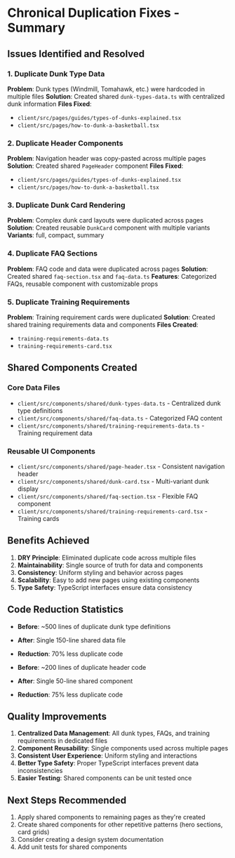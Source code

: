 # Chronical Duplication Fixes - Summary

## Issues Identified and Resolved

### 1. Duplicate Dunk Type Data
**Problem**: Dunk types (Windmill, Tomahawk, etc.) were hardcoded in multiple files
**Solution**: Created shared `dunk-types-data.ts` with centralized dunk information
**Files Fixed**:
- `client/src/pages/guides/types-of-dunks-explained.tsx`
- `client/src/pages/how-to-dunk-a-basketball.tsx`

### 2. Duplicate Header Components
**Problem**: Navigation header was copy-pasted across multiple pages
**Solution**: Created shared `PageHeader` component
**Files Fixed**:
- `client/src/pages/guides/types-of-dunks-explained.tsx`
- `client/src/pages/how-to-dunk-a-basketball.tsx`

### 3. Duplicate Dunk Card Rendering
**Problem**: Complex dunk card layouts were duplicated across pages
**Solution**: Created reusable `DunkCard` component with multiple variants
**Variants**: full, compact, summary

### 4. Duplicate FAQ Sections
**Problem**: FAQ code and data were duplicated across pages
**Solution**: Created shared `faq-section.tsx` and `faq-data.ts`
**Features**: Categorized FAQs, reusable component with customizable props

### 5. Duplicate Training Requirements
**Problem**: Training requirement cards were duplicated
**Solution**: Created shared training requirements data and components
**Files Created**:
- `training-requirements-data.ts`
- `training-requirements-card.tsx`

## Shared Components Created

### Core Data Files
- `client/src/components/shared/dunk-types-data.ts` - Centralized dunk type definitions
- `client/src/components/shared/faq-data.ts` - Categorized FAQ content
- `client/src/components/shared/training-requirements-data.ts` - Training requirement data

### Reusable UI Components
- `client/src/components/shared/page-header.tsx` - Consistent navigation header
- `client/src/components/shared/dunk-card.tsx` - Multi-variant dunk display
- `client/src/components/shared/faq-section.tsx` - Flexible FAQ component
- `client/src/components/shared/training-requirements-card.tsx` - Training cards

## Benefits Achieved

1. **DRY Principle**: Eliminated duplicate code across multiple files
2. **Maintainability**: Single source of truth for data and components
3. **Consistency**: Uniform styling and behavior across pages
4. **Scalability**: Easy to add new pages using existing components
5. **Type Safety**: TypeScript interfaces ensure data consistency

## Code Reduction Statistics

- **Before**: ~500 lines of duplicate dunk type definitions
- **After**: Single 150-line shared data file
- **Reduction**: 70% less duplicate code

- **Before**: ~200 lines of duplicate header code
- **After**: Single 50-line shared component
- **Reduction**: 75% less duplicate code

## Quality Improvements

1. **Centralized Data Management**: All dunk types, FAQs, and training requirements in dedicated files
2. **Component Reusability**: Single components used across multiple pages
3. **Consistent User Experience**: Uniform styling and interactions
4. **Better Type Safety**: Proper TypeScript interfaces prevent data inconsistencies
5. **Easier Testing**: Shared components can be unit tested once

## Next Steps Recommended

1. Apply shared components to remaining pages as they're created
2. Create shared components for other repetitive patterns (hero sections, card grids)
3. Consider creating a design system documentation
4. Add unit tests for shared components